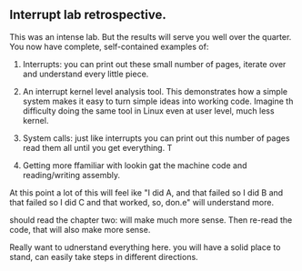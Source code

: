 ## Interrupt lab retrospective.

This was an intense lab. But the results will serve you well over the 
quarter.  You now have complete, self-contained examples of:
   1. Interrupts: you can print out these small number of pages, iterate
      over and understand every little piece.
   2. An interrupt kernel level analysis tool.  This demonstrates how a 
      simple system makes it easy to turn simple ideas into working code.
      Imagine th difficulty doing the same tool in Linux even at user level,
      much less kernel.
   3. System calls: just like interrupts you can print out this number of pages
      read them all until you get everything.   T

   4. Getting more ffamiliar with lookin gat the machine code and reading/writing
      assembly.

At this point a lot of this will feel ike "I did A, and that failed so I did
B and that failed so I did C and that worked, so, don.e"  will understand
more.

should read the chapter two: will make much more sense.  Then re-read the 
code, that will also make more sense.

Really want to udnerstand everything here.  you will have a solid place
to stand, can easily take steps in different directions.

